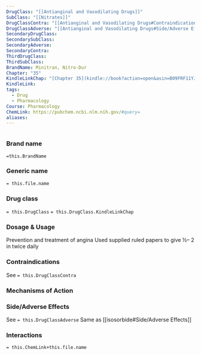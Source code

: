 ```yaml
---
DrugClass: "[[Antianginal and Vasodilating Drugs]]"
SubClass: "[[Nitrates]]"
DrugClassContra: "[[Antianginal and Vasodilating Drugs#Contraindications]]"
DrugClassAdverse: "[[Antianginal and Vasodilating Drugs#Side/Adverse Effects]]"
SecondaryDrugClass: 
SecondarySubClass: 
SecondaryAdverse: 
SecondaryContra: 
ThirdDrugClass: 
ThirdSubClass: 
BrandName: Minitran, Nitro-Dur
Chapter: "35"
KindleLinkChap: "[Chapter 35](kindle://book?action=open&asin=B09FRF11YJ&location=19375)"
KindleLink: 
tags:
  - Drug
  - Pharmacology
Course: Pharmacology
ChemLink: https://pubchem.ncbi.nlm.nih.gov/#query=
aliases:
---
```

```smiles

```

### Brand name
`=this.BrandName`

### Generic name
`= this.file.name`

### Drug class 
`= this.DrugClass`
	`= this.DrugClass.KindleLinkChap`

### Dosage & Usage
Prevention and treatment of angina 
Used supplied ruled papers to give ½– 2 in twice daily

### Contraindications
See `= this.DrugClassContra`

### Mechanisms of Action


### Side/Adverse Effects
See `= this.DrugClassAdverse`
Same as [[isosorbide#Side/Adverse Effects]] 

### Interactions

`= this.ChemLink+this.file.name`

